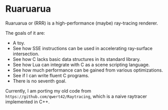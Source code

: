 
Ruaruarua
====

Ruaruarua or (RRR) is a high-performance (maybe) ray-tracing renderer.

The goals of it are:

  + A toy.
  + See how SSE instructions can be used in accelerating ray-surface
  intersection.
  + See how C lacks basic data structures in its standard library.
  + See how Lua can integrate with C as a scene scripting language.
  + See how much performance can be gained from various optimizations.
  + See if I can write fluent C programs.
  + There is no seventh goal.

Currently, I am porting my old code from `https://github.com/qwert42/Raytracing`,
which is a naive raytracer implemented in C++.
